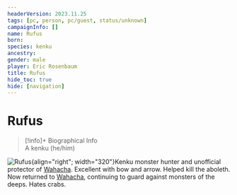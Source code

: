 ```yaml
---
headerVersion: 2023.11.25
tags: [pc, person, pc/guest, status/unknown]
campaignInfo: []
name: Rufus
born:
species: kenku
ancestry:
gender: male
player: Eric Rosenbaum
title: Rufus
hide_toc: true
hide: [navigation]
---
```

# Rufus
>[!info]+ Biographical Info  
> A kenku (he/him)

![Rufus](../../../../assets/rufus.png){align="right"; width="320"}Kenku monster hunter and unofficial protector of [Wahacha](<../../../../gazetteer/eastern-green-sea/wahacha.md>). Excellent with bow and arrow. Helped kill the aboleth. Now returned to [Wahacha](<../../../../gazetteer/eastern-green-sea/wahacha.md>), continuing to guard against monsters of the deeps. Hates crabs. 

